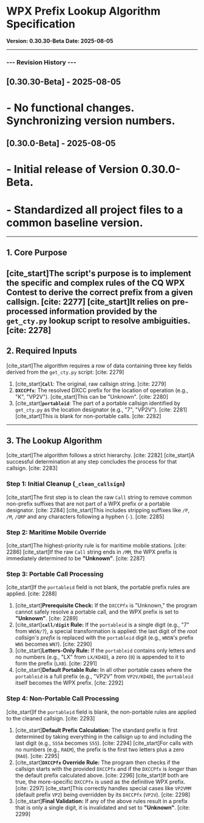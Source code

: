 # WPX Prefix Lookup Algorithm Specification

**Version: 0.30.30-Beta**
**Date: 2025-08-05**

---
### --- Revision History ---
## [0.30.30-Beta] - 2025-08-05
# - No functional changes. Synchronizing version numbers.
## [0.30.0-Beta] - 2025-08-05
# - Initial release of Version 0.30.0-Beta.
# - Standardized all project files to a common baseline version.
---

## 1. Core Purpose

[cite_start]The script's purpose is to implement the specific and complex rules of the CQ WPX Contest to derive the correct prefix from a given callsign. [cite: 2277] [cite_start]It relies on pre-processed information provided by the `get_cty.py` lookup script to resolve ambiguities. [cite: 2278]
---
## 2. Required Inputs

[cite_start]The algorithm requires a row of data containing three key fields derived from the `get_cty.py` script: [cite: 2279]

1.  [cite_start]**`Call`**: The original, raw callsign string. [cite: 2279]
2.  **`DXCCPfx`**: The resolved DXCC prefix for the location of operation (e.g., "K", "VP2V"). [cite_start]This can be "Unknown". [cite: 2280]
3.  [cite_start]**`portableid`**: The part of a portable callsign identified by `get_cty.py` as the location designator (e.g., "7", "VP2V"). [cite: 2281] [cite_start]This is blank for non-portable calls. [cite: 2282]

---
## 3. The Lookup Algorithm

[cite_start]The algorithm follows a strict hierarchy. [cite: 2282] [cite_start]A successful determination at any step concludes the process for that callsign. [cite: 2283]

### Step 1: Initial Cleanup (`_clean_callsign`)
[cite_start]The first step is to clean the raw `Call` string to remove common non-prefix suffixes that are not part of a WPX prefix or a portable designator. [cite: 2284] [cite_start]This includes stripping suffixes like `/P`, `/M`, `/QRP` and any characters following a hyphen (`-`). [cite: 2285]

### Step 2: Maritime Mobile Override
[cite_start]The highest-priority rule is for maritime mobile stations. [cite: 2286] [cite_start]If the raw `Call` string ends in `/MM`, the WPX prefix is immediately determined to be **"Unknown"**. [cite: 2287]

### Step 3: Portable Call Processing
[cite_start]If the `portableid` field is not blank, the portable prefix rules are applied. [cite: 2288]
1.  [cite_start]**Prerequisite Check:** If the `DXCCPfx` is "Unknown," the program cannot safely resolve a portable call, and the WPX prefix is set to **"Unknown"**. [cite: 2289]
2.  [cite_start]**`call/digit` Rule:** If the `portableid` is a single digit (e.g., "7" from `WN5N/7`), a special transformation is applied: the last digit of the *root callsign's prefix* is replaced with the `portableid` digit (e.g., `WN5N`'s prefix `WN5` becomes `WN7`). [cite: 2290]
3.  [cite_start]**Letters-Only Rule:** If the `portableid` contains only letters and no numbers (e.g., "LX" from `LX/KD4D`), a zero (`0`) is appended to it to form the prefix (`LX0`). [cite: 2291]
4.  [cite_start]**Default Portable Rule:** In all other portable cases where the `portableid` is a full prefix (e.g., "VP2V" from `VP2V/KD4D`), the `portableid` itself becomes the WPX prefix. [cite: 2292]

### Step 4: Non-Portable Call Processing
[cite_start]If the `portableid` field is blank, the non-portable rules are applied to the cleaned callsign. [cite: 2293]
1.  [cite_start]**Default Prefix Calculation:** The standard prefix is first determined by taking everything in the callsign up to and including the last digit (e.g., `S55A` becomes `S55`). [cite: 2294] [cite_start]For calls with no numbers (e.g., `RAEM`), the prefix is the first two letters plus a zero (`RA0`). [cite: 2295]
2.  [cite_start]**`DXCCPfx` Override Rule:** The program then checks if the callsign starts with the provided `DXCCPfx` and if the `DXCCPfx` is *longer* than the default prefix calculated above. [cite: 2296] [cite_start]If both are true, the more-specific `DXCCPfx` is used as the definitive WPX prefix. [cite: 2297] [cite_start]This correctly handles special cases like `VP2VMM` (default prefix `VP2`) being overridden by its `DXCCPfx` (`VP2V`). [cite: 2298]
3.  [cite_start]**Final Validation:** If any of the above rules result in a prefix that is only a single digit, it is invalidated and set to **"Unknown"**. [cite: 2299]